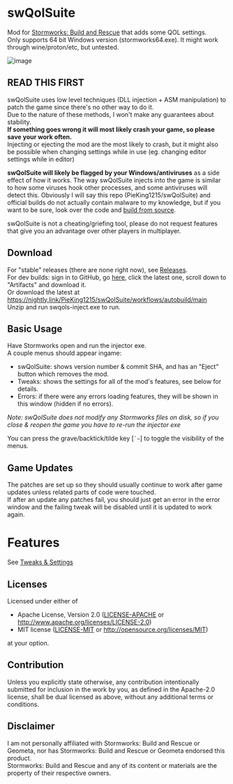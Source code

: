 # swQolSuite
Mod for [Stormworks: Build and Rescue](https://store.steampowered.com/app/573090/Stormworks_Build_and_Rescue/) that adds some QOL settings.<br/>
Only supports 64 bit Windows version (stormworks64.exe). It might work through wine/proton/etc, but untested.

![image](https://github.com/user-attachments/assets/cc56e1f8-e519-4d34-b4ca-f366fca5f1e7)

## READ THIS FIRST
swQolSuite uses low level techniques (DLL injection + ASM manipulation) to patch the game since there's no other way to do it.<br/>
Due to the nature of these methods, I won't make any guarantees about stability.<br/>
**If something goes wrong it will most likely crash your game, so please save your work often.**<br/>
Injecting or ejecting the mod are the most likely to crash, but it might also be possible when changing settings while in use (eg. changing editor settings while in editor)<br/>

**swQolSuite will likely be flagged by your Windows/antiviruses** as a side effect of how it works. The way swQolSuite injects into the game is similar to how some viruses hook other processes, and some antiviruses will detect this.
Obviously I will say this repo (PieKing1215/swQolSuite) and official builds do not actually contain malware to my knowledge, but if you want to be sure, look over the code and [build from source](https://github.com/PieKing1215/swQolSuite/wiki/Building).

swQolSuite is not a cheating/griefing tool, please do not request features that give you an advantage over other players in multiplayer.

## Download
For "stable" releases (there are none right now), see [Releases](../../releases).<br/>
For dev builds: sign in to GitHub, go [here](https://github.com/PieKing1215/swQolSuite/actions/workflows/autobuild.yml?query=branch%3Amain+is%3Asuccess), click the latest one, scroll down to "Artifacts" and download it.<br/>
Or download the latest at https://nightly.link/PieKing1215/swQolSuite/workflows/autobuild/main<br/>
Unzip and run swqols-inject.exe to run.

## Basic Usage
Have Stormworks open and run the injector exe.<br/>
A couple menus should appear ingame:
- swQolSuite: shows version number & commit SHA, and has an "Eject" button which removes the mod.<br/>
- Tweaks: shows the settings for all of the mod's features, see below for details.<br/>
- Errors: if there were any errors loading features, they will be shown in this window (hidden if no errors).<br/>

*Note: swQolSuite does not modify any Stormworks files on disk, so if you close & reopen the game you have to re-run the injector exe*

You can press the grave/backtick/tilde key [`` `~ ``] to toggle the visibility of the menus.

## Game Updates
The patches are set up so they should usually continue to work after game updates unless related parts of code were touched.<br/>
If after an update any patches fail, you should just get an error in the error window and the failing tweak will be disabled until it is updated to work again.

# Features
See [Tweaks & Settings](https://github.com/PieKing1215/swQolSuite/wiki/Tweaks-&-Settings)

## Licenses

Licensed under either of

 * Apache License, Version 2.0
   ([LICENSE-APACHE](LICENSE-APACHE) or http://www.apache.org/licenses/LICENSE-2.0)
 * MIT license
   ([LICENSE-MIT](LICENSE-MIT) or http://opensource.org/licenses/MIT)

at your option.

## Contribution

Unless you explicitly state otherwise, any contribution intentionally submitted
for inclusion in the work by you, as defined in the Apache-2.0 license, shall be
dual licensed as above, without any additional terms or conditions.

## Disclaimer
I am not personally affiliated with Stormworks: Build and Rescue or Geometa, nor has Stormworks: Build and Rescue or Geometa endorsed this product.<br/>
Stormworks: Build and Rescue and any of its content or materials are the property of their respective owners.
